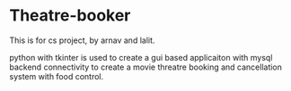 # Theatre-booker
This is for cs project, by arnav and lalit.

python with tkinter is used to create a gui based applicaiton with mysql backend connectivity to create a movie 
threatre booking and cancellation system with food control.

